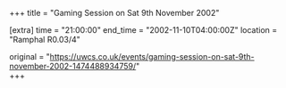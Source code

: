 +++
title = "Gaming Session on Sat 9th November 2002"

[extra]
time = "21:00:00"
end_time = "2002-11-10T04:00:00Z"
location = "Ramphal R0.03/4"

original = "https://uwcs.co.uk/events/gaming-session-on-sat-9th-november-2002-1474488934759/"    
+++



